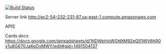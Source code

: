 [![Build Status](https://travis-ci.org/guiconti/nonamecardgame.svg?branch=master)](https://travis-ci.org/guiconti/nonamecardgame)

Server link
http://ec2-54-232-231-87.sa-east-1.compute.amazonaws.com

APIS

Cards docs
https://docs.google.com/spreadsheets/d/1tIDWphloWGt6tM92eQ51WV6hR0v1u8G670JaKeDvMWY/edit#gid=1481504137
